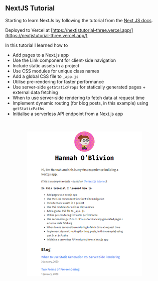 ## NextJS Tutorial

Starting to learn NextJs by following the tutorial from the [Next.JS docs](httpsnextjs.orglearnbasicscreate-nextjs-app).

Deployed to Vercel at [https://nextjstutorial-three.vercel.app/](https://nextjstutorial-three.vercel.app/)

In this tutorial I learned how to

-   Add pages to a Next.js app
-   Use the Link component for client-side navigation
-   Include static assets in a project
-   Use CSS modules for unique class names
-   Add a global CSS file to `_app.js`
-   Utilise pre-rendering for faster performance
-   Use server-side `getStaticProps` for statically generated pages + external data fetching
-   When to use server-side rendering to fetch data at request time
-   Implement dynamic routing (for blog posts, in this example) using `getStaticPaths`
-   Initialise a serverless API endpoint from a Next.js app
<br />
<br />
<center><img src="projectscreenshot-sm.png" alt="Screenshot of the finished deployed project"></center>
